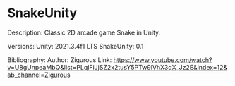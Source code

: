 # SnakeUnity
Description:
Classic 2D arcade game Snake in Unity.

Versions:
Unity:        2021.3.4f1 LTS
SnakeUnity:   0.1

Bibliography:
Author:   Zigurous
Link:     https://www.youtube.com/watch?v=U8gUnpeaMbQ&list=PLqlFiJjSZ2x2tusY5PTw9lVhX3qX_Jz2E&index=12&ab_channel=Zigurous
